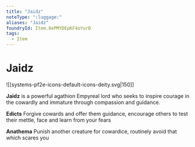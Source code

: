 ```yaml
---
title: "Jaidz"
noteType: ":luggage:"
aliases: "Jaidz"
foundryId: Item.8ePMYDEpKF4oYurD
tags:
  - Item
---
```


# Jaidz
![[systems-pf2e-icons-default-icons-deity.svg|150]]

**Jaidz** is a powerful agathion Empyreal lord who seeks to inspire courage in the cowardly and immature through compassion and guidance.

**Edicts** Forgive cowards and offer them guidance, encourage others to test their mettle, face and learn from your fears

**Anathema** Punish another creature for cowardice, routinely avoid that which scares you
